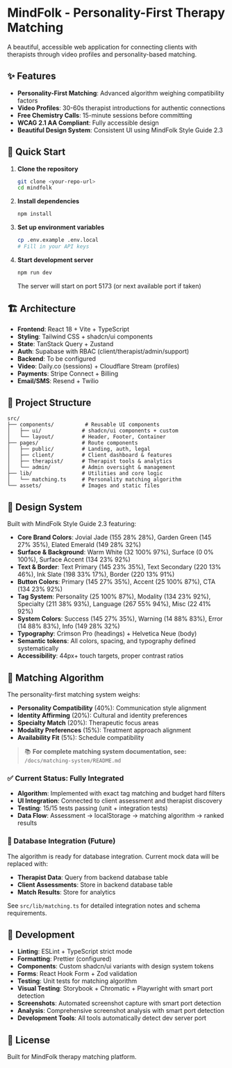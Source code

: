# MindFolk - Personality-First Therapy Matching

A beautiful, accessible web application for connecting clients with therapists through video profiles and personality-based matching.

## ✨ Features

- **Personality-First Matching**: Advanced algorithm weighing compatibility factors
- **Video Profiles**: 30-60s therapist introductions for authentic connections
- **Free Chemistry Calls**: 15-minute sessions before committing
- **WCAG 2.1 AA Compliant**: Fully accessible design
- **Beautiful Design System**: Consistent UI using MindFolk Style Guide 2.3

## 🚀 Quick Start

1. **Clone the repository**
   ```bash
   git clone <your-repo-url>
   cd mindfolk
   ```

2. **Install dependencies**
   ```bash
   npm install
   ```

3. **Set up environment variables**
   ```bash
   cp .env.example .env.local
   # Fill in your API keys
   ```

4. **Start development server**
   ```bash
   npm run dev
   ```
   The server will start on port 5173 (or next available port if taken)

## 🏗️ Architecture

- **Frontend**: React 18 + Vite + TypeScript
- **Styling**: Tailwind CSS + shadcn/ui components
- **State**: TanStack Query + Zustand
- **Auth**: Supabase with RBAC (client/therapist/admin/support)
- **Backend**: To be configured
- **Video**: Daily.co (sessions) + Cloudflare Stream (profiles)
- **Payments**: Stripe Connect + Billing
- **Email/SMS**: Resend + Twilio

## 📁 Project Structure

```
src/
├── components/          # Reusable UI components
│   ├── ui/             # shadcn/ui components + custom
│   └── layout/         # Header, Footer, Container
├── pages/              # Route components
│   ├── public/         # Landing, auth, legal
│   ├── client/         # Client dashboard & features
│   ├── therapist/      # Therapist tools & analytics
│   └── admin/          # Admin oversight & management
├── lib/                # Utilities and core logic
│   └── matching.ts     # Personality matching algorithm
└── assets/             # Images and static files
```

## 🎨 Design System

Built with MindFolk Style Guide 2.3 featuring:
- **Core Brand Colors**: Jovial Jade (155 28% 28%), Garden Green (145 27% 35%), Elated Emerald (149 28% 32%)
- **Surface & Background**: Warm White (32 100% 97%), Surface (0 0% 100%), Surface Accent (134 23% 92%)
- **Text & Border**: Text Primary (145 23% 35%), Text Secondary (220 13% 46%), Ink Slate (198 33% 17%), Border (220 13% 91%)
- **Button Colors**: Primary (145 27% 35%), Accent (25 100% 87%), CTA (134 23% 92%)
- **Tag System**: Personality (25 100% 87%), Modality (134 23% 92%), Specialty (211 38% 93%), Language (267 55% 94%), Misc (22 41% 92%)
- **System Colors**: Success (145 27% 35%), Warning (14 88% 83%), Error (14 88% 83%), Info (149 28% 32%)
- **Typography**: Crimson Pro (headings) + Helvetica Neue (body)
- **Semantic tokens**: All colors, spacing, and typography defined systematically
- **Accessibility**: 44px+ touch targets, proper contrast ratios

## 🧠 Matching Algorithm

The personality-first matching system weighs:
- **Personality Compatibility** (40%): Communication style alignment
- **Identity Affirming** (20%): Cultural and identity preferences
- **Specialty Match** (20%): Therapeutic focus areas
- **Modality Preferences** (15%): Treatment approach alignment
- **Availability Fit** (5%): Schedule compatibility

> 📚 **For complete matching system documentation, see:** `/docs/matching-system/README.md`

### ✅ Current Status: Fully Integrated
- **Algorithm**: Implemented with exact tag matching and budget hard filters
- **UI Integration**: Connected to client assessment and therapist discovery
- **Testing**: 15/15 tests passing (unit + integration tests)
- **Data Flow**: Assessment → localStorage → matching algorithm → ranked results

### 🔄 Database Integration (Future)
The algorithm is ready for database integration. Current mock data will be replaced with:
- **Therapist Data**: Query from backend database table
- **Client Assessments**: Store in backend database table  
- **Match Results**: Store for analytics

See `src/lib/matching.ts` for detailed integration notes and schema requirements.

## 🔧 Development

- **Linting**: ESLint + TypeScript strict mode
- **Formatting**: Prettier (configured)
- **Components**: Custom shadcn/ui variants with design system tokens
- **Forms**: React Hook Form + Zod validation
- **Testing**: Unit tests for matching algorithm
- **Visual Testing**: Storybook + Chromatic + Playwright with smart port detection
- **Screenshots**: Automated screenshot capture with smart port detection
- **Analysis**: Comprehensive screenshot analysis with smart port detection
- **Development Tools**: All tools automatically detect dev server port

## 📝 License

Built for MindFolk therapy matching platform.